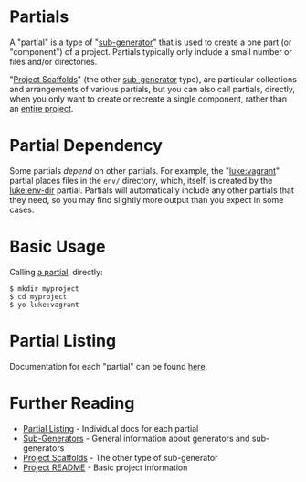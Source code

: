 # Partials

A "partial" is a type of "[sub-generator](generators.md)" that is used
to create a one part (or "component") of a project.  Partials typically only
include a small number or files and/or directories.

"[Project Scaffolds](project-scaffolds.md)" (the other [sub-generator](generators.md)
type), are particular collections and arrangements of various partials, but you
can also call partials, directly, when you only want to create or recreate a
single component, rather than an [entire project](project-scaffolds.md).

# Partial Dependency

Some partials _depend_ on other partials.  For example, the "[luke:vagrant](partials/vagrant.md)"
partial places files in the `env/` directory, which, itself, is created by the
[luke:env-dir](partials/env-dir.md) partial.  Partials will automatically
include any other partials that they need, so you may find slightly more output
than you expect in some cases.

# Basic Usage

Calling [a partial](partials/vagrant.md), directly:

```
$ mkdir myproject
$ cd myproject
$ yo luke:vagrant
```

# Partial Listing

Documentation for each "partial" can be found [here](partials/).

# Further Reading

* [Partial Listing](partials/) - Individual docs for each partial
* [Sub-Generators](generators.md) - General information about generators and sub-generators
* [Project Scaffolds](project-scaffolds.md) - The other type of sub-generator
* [Project README](../README.md) - Basic project information
